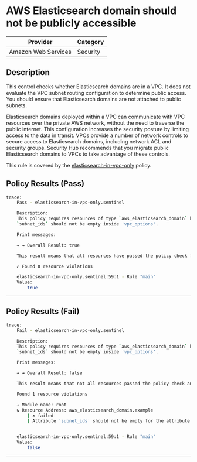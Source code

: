 # AWS Elasticsearch domain should not be publicly accessible

| Provider            | Category  |
| ------------------- | --------  |
| Amazon Web Services |  Security |

## Description

This control checks whether Elasticsearch domains are in a VPC. It does not evaluate the VPC subnet routing configuration to determine public access. You should ensure that Elasticsearch domains are not attached to public subnets.

Elasticsearch domains deployed within a VPC can communicate with VPC resources over the private AWS network, without the need to traverse the public internet. This configuration increases the security posture by limiting access to the data in transit. VPCs provide a number of network controls to secure access to Elasticsearch domains, including network ACL and security groups. Security Hub recommends that you migrate public Elasticsearch domains to VPCs to take advantage of these controls.

This rule is covered by the [elasticsearch-in-vpc-only](https://github.com/hashicorp/policy-library-FSBP-Policy-Set-for-AWS-Terraform/blob/main/policies/elasticsearch/elasticsearch-in-vpc-only.sentinel) policy.

## Policy Results (Pass)

```bash
trace:
    Pass - elasticsearch-in-vpc-only.sentinel

    Description:
    This policy requires resources of type `aws_elasticsearch_domain` have the
    `subnet_ids` should not be empty inside 'vpc_options'.

    Print messages:

    → → Overall Result: true

    This result means that all resources have passed the policy check for the policy elasticsearch-in-vpc-only.

    ✓ Found 0 resource violations

    elasticsearch-in-vpc-only.sentinel:59:1 - Rule "main"
    Value:
        true
```

---

## Policy Results (Fail)

```bash
trace:
    Fail - elasticsearch-in-vpc-only.sentinel

    Description:
    This policy requires resources of type `aws_elasticsearch_domain` have the
    `subnet_ids` should not be empty inside 'vpc_options'.

    Print messages:

    → → Overall Result: false

    This result means that not all resources passed the policy check and the protected behavior is not allowed for the policy elasticsearch-in-vpc-only.

    Found 1 resource violations

    → Module name: root
    ↳ Resource Address: aws_elasticsearch_domain.example
        | ✗ failed
        | Attribute 'subnet_ids' should not be empty for the attribute 'vpc_options' for 'aws_elasticsearch_domain' resources. Refer to https://docs.aws.amazon.com/securityhub/latest/userguide/es-controls.html#es-2 for more details.


    elasticsearch-in-vpc-only.sentinel:59:1 - Rule "main"
    Value:
        false
```

---

